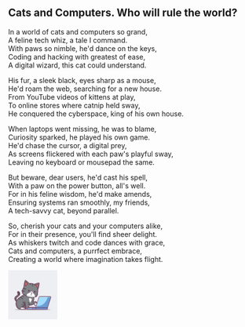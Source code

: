 ## Cats and Computers. Who will rule the world?

In a world of cats and computers so grand,<br> 
A feline tech whiz, a tale I command. <br> 
With paws so nimble, he'd dance on the keys,<br> 
Coding and hacking with greatest of ease,<br> 
A digital wizard, this cat could understand.<br> 

His fur, a sleek black, eyes sharp as a mouse,<br> 
He'd roam the web, searching for a new house.<br> 
From YouTube videos of kittens at play,<br> 
To online stores where catnip held sway,<br> 
He conquered the cyberspace, king of his own house.<br> 

When laptops went missing, he was to blame, <br> 
Curiosity sparked, he played his own game. <br> 
He'd chase the cursor, a digital prey, <br> 
As screens flickered with each paw's playful sway, <br> 
Leaving no keyboard or mousepad the same. <br> 

But beware, dear users, he'd cast his spell, <br> 
With a paw on the power button, all's well. <br> 
For in his feline wisdom, he'd make amends, <br> 
Ensuring systems ran smoothly, my friends, <br> 
A tech-savvy cat, beyond parallel. <br> 

So, cherish your cats and your computers alike, <br> 
For in their presence, you'll find sheer delight. <br> 
As whiskers twitch and code dances with grace, <br> 
Cats and computers, a purrfect embrace, <br> 
Creating a world where imagination takes flight.

<img
  src="/images/CatComputer.jpg"
  style="display: inline-block; margin: 0 auto; max-width: 100px">
